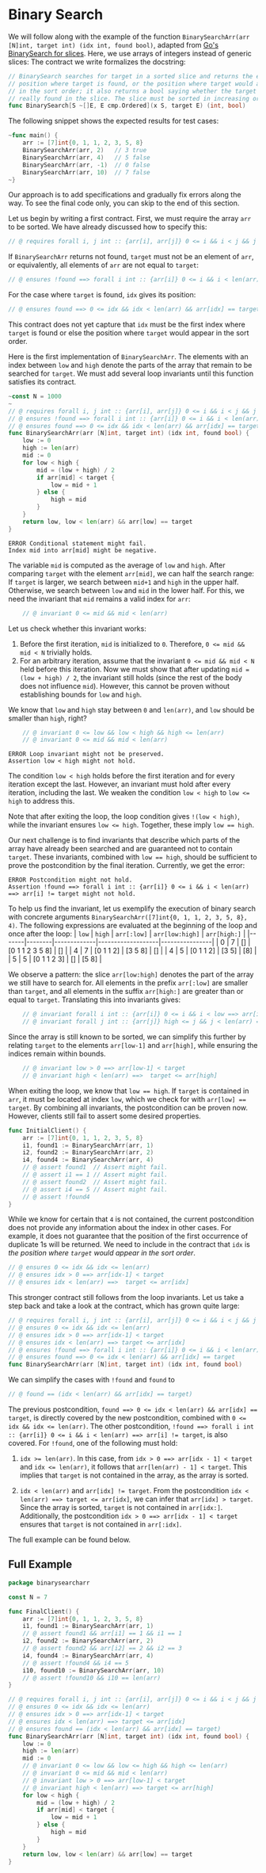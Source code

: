 # Binary Search

We will follow along with the example of the function `BinarySearchArr(arr [N]int, target int) (idx int, found bool)`,
adapted from [Go's BinarySearch for slices](https://cs.opensource.google/go/go/+/refs/tags/go1.23.4:src/slices/sort.go;l=126).
Here, we use arrays of integers instead of generic slices:
The contract we write formalizes the docstring:
``` go
// BinarySearch searches for target in a sorted slice and returns the earliest
// position where target is found, or the position where target would appear
// in the sort order; it also returns a bool saying whether the target is
// really found in the slice. The slice must be sorted in increasing order.
func BinarySearch[S ~[]E, E cmp.Ordered](x S, target E) (int, bool)
```

The following snippet shows the expected results for test cases:
``` go
~func main() {
	arr := [7]int{0, 1, 1, 2, 3, 5, 8}
	BinarySearchArr(arr, 2)   // 3 true
	BinarySearchArr(arr, 4)   // 5 false
	BinarySearchArr(arr, -1)  // 0 false
	BinarySearchArr(arr, 10)  // 7 false
~}
```

Our approach is to add specifications and gradually fix errors along the way.
To see the final code only, you can skip to the end of this section.

Let us begin by writing a first contract.
First, we must require the array `arr` to be sorted.
We have already discussed how to specify this:
``` go
// @ requires forall i, j int :: {arr[i], arr[j]} 0 <= i && i < j && j < len(arr) ==> arr[i] <= arr[j]
```
If `BinarySearchArr` returns not found, `target` must not be an element of `arr`,
or equivalently, all elements of `arr` are not equal to `target`:
``` go
// @ ensures !found ==> forall i int :: {arr[i]} 0 <= i && i < len(arr) ==> arr[i] != target
```
For the case where `target` is found, `idx` gives its position:
``` go
// @ ensures found ==> 0 <= idx && idx < len(arr) && arr[idx] == target
```

This contract does not yet capture that `idx` must be the first index where `target` is found or else the position where `target` would appear in the sort order.

Here is the first implementation of `BinarySearchArr`.
The elements with an index between `low` and `high` denote the parts of the array that remain to be searched for `target`.
We must add several loop invariants until this function satisfies its contract.
``` go does_not_verify
~const N = 1000
~
// @ requires forall i, j int :: {arr[i], arr[j]} 0 <= i && i < j && j < N ==> arr[i] <= arr[j]
// @ ensures !found ==> forall i int :: {arr[i]} 0 <= i && i < len(arr) ==> arr[i] != target
// @ ensures found ==> 0 <= idx && idx < len(arr) && arr[idx] == target
func BinarySearchArr(arr [N]int, target int) (idx int, found bool) {
	low := 0
	high := len(arr)
	mid := 0
	for low < high {
		mid = (low + high) / 2
		if arr[mid] < target {
			low = mid + 1
		} else {
			high = mid
		}
	}
	return low, low < len(arr) && arr[low] == target
}
```
``` text
ERROR Conditional statement might fail. 
Index mid into arr[mid] might be negative.
```

The variable `mid` is computed as the average of `low` and `high`.
After comparing `target` with the element `arr[mid]`, we can half the search range:
If `target` is larger, we search between `mid+1` and `high` in the upper half.
Otherwise, we search between `low` and `mid` in the lower half.
For this, we need the invariant that `mid` remains a valid index for `arr`:
``` go
	// @ invariant 0 <= mid && mid < len(arr)
```
Let us check whether this invariant works:
1. Before the first iteration, `mid` is initialized to `0`. Therefore, `0 <= mid && mid < N` trivially holds.
2. For an arbitrary iteration, assume that the invariant `0 <= mid && mid < N` held before this iteration. Now we must show that after updating `mid = (low + high) / 2`, the invariant still holds (since the rest of the body does not influence `mid`).
However, this cannot be proven without establishing bounds for `low` and `high`.

We know that `low` and `high` stay between `0` and `len(arr)`,
and `low` should be smaller than `high`, right?
``` go
	// @ invariant 0 <= low && low < high && high <= len(arr)
	// @ invariant 0 <= mid && mid < len(arr)
```
``` text
ERROR Loop invariant might not be preserved. 
Assertion low < high might not hold.
```
The condition `low < high` holds before the first iteration and for every iteration except the last.
However, an invariant must hold after every iteration, including the last.
We weaken the condition `low < high` to `low <= high` to address this.

Note that after exiting the loop, the loop condition gives `!(low < high)`, while the invariant ensures `low <= high`.
Together, these imply `low == high`.

Our next challenge is to find invariants that describe which parts of the array have already been searched and are guaranteed not to contain `target`.
These invariants, combined with `low == high`, should be sufficient to prove the postcondition by the final iteration.
Currently, we get the error:
``` text
ERROR Postcondition might not hold. 
Assertion !found ==> forall i int :: {arr[i]} 0 <= i && i < len(arr) ==> arr[i] != target might not hold.
```

To help us find the invariant, let us exemplify the execution of binary search with concrete arguments `BinarySearchArr([7]int{0, 1, 1, 2, 3, 5, 8}, 4)`.
The following expressions are evaluated at the beginning of the loop and once after the loop:
| `low` | `high` | `arr[:low]` | `arr[low:high]` | `arr[high:]` |
|-------|--------|-------------|-------------------|----------------|
| 0     | 7      | []          | [0 1 1 2 3 5 8]   | []             |
| 4     | 7      | [0 1 1 2]   | [3 5 8]           | []             |
| 4     | 5      | [0 1 1 2]   | [3 5]             | [8]            |
| 5     | 5      | [0 1 1 2 3] | []               | [5 8]            |

We observe a pattern: the slice `arr[low:high]` denotes the part of the array we still have to search for.
All elements in the prefix `arr[:low]` are smaller than `target`, and all elements in the suffix `arr[high:]` are greater than or equal to `target`.
Translating this into invariants gives:
``` go
	// @ invariant forall i int :: {arr[i]} 0 <= i && i < low ==> arr[i] < target
	// @ invariant forall j int :: {arr[j]} high <= j && j < len(arr) ==>  target <= arr[j]
```

Since the array is still known to be sorted, we can simplify this further by relating `target` to the elements
`arr[low-1]` and `arr[high]`, while ensuring the indices remain within bounds.
``` go
	// @ invariant low > 0 ==> arr[low-1] < target
	// @ invariant high < len(arr) ==>  target <= arr[high]
```

When exiting the loop, we know that `low == high`.
If `target` is contained in `arr`, it must be located at index `low`, which we check for with `arr[low] == target`.
By combining all invariants, the postcondition can be proven now.
However, clients still fail to assert some desired properties.

``` go
func InitialClient() {
	arr := [7]int{0, 1, 1, 2, 3, 5, 8}
	i1, found1 := BinarySearchArr(arr, 1)
	i2, found2 := BinarySearchArr(arr, 2)
	i4, found4 := BinarySearchArr(arr, 4)
	// @ assert found1  // Assert might fail.
	// @ assert i1 == 1 // Assert might fail.
	// @ assert found2  // Assert might fail.
	// @ assert i4 == 5 // Assert might fail.
	// @ assert !found4
}
```
While we know for certain that `4` is not contained, the current postcondition does not provide any information about the index in other cases.
For example, it does not guarantee that the position of the first occurrence of duplicate 1s will be returned.
We need to include in the contract that `idx` is _the position where `target` would appear in the sort order_.
``` go
// @ ensures 0 <= idx && idx <= len(arr)
// @ ensures idx > 0 ==> arr[idx-1] < target
// @ ensures idx < len(arr) ==>  target <= arr[idx]
```
This stronger contract still follows from the loop invariants.
Let us take a step back and take a look at the contract, which has grown quite large:
``` go
// @ requires forall i, j int :: {arr[i], arr[j]} 0 <= i && i < j && j < len(arr) ==> arr[i] <= arr[j]
// @ ensures 0 <= idx && idx <= len(arr)
// @ ensures idx > 0 ==> arr[idx-1] < target
// @ ensures idx < len(arr) ==> target <= arr[idx]
// @ ensures !found ==> forall i int :: {arr[i]} 0 <= i && i < len(arr) ==> arr[i] != target
// @ ensures found ==> 0 <= idx < len(arr) && arr[idx] == target
func BinarySearchArr(arr [N]int, target int) (idx int, found bool)
```
We can simplify the cases with `!found` and `found` to
``` go
// @ found == (idx < len(arr) && arr[idx] == target)
```
The previous postcondition, `found ==> 0 <= idx < len(arr) && arr[idx] == target`, is directly covered by the new postcondition, combined with `0 <= idx && idx <= len(arr)`.
The other postcondition, `!found ==> forall i int :: {arr[i]} 0 <= i && i < len(arr) ==> arr[i] != target`, is also covered. For `!found`, one of the following must hold:

1. `idx >= len(arr)`. In this case, from `idx > 0 ==> arr[idx - 1] < target` and `idx <= len(arr)`, it follows that `arr[len(arr) - 1] < target`. This implies that `target` is not contained in the array, as the array is sorted.

2. `idx < len(arr)` and `arr[idx] != target`.
   From the postcondition `idx < len(arr) ==> target <= arr[idx]`, we can infer that `arr[idx] > target`. Since the array is sorted, `target` is not contained in `arr[idx:]`.
   Additionally, the postcondition `idx > 0 ==> arr[idx - 1] < target` ensures that `target` is not contained in `arr[:idx]`.


The full example can be found below.
<!-- We will see `BinarySearchArr` search again when we look at [termination](./termination.md) and [overflow checking](./overflow.md). -->

## Full Example

``` go verifies
package binarysearcharr

const N = 7

func FinalClient() {
	arr := [7]int{0, 1, 1, 2, 3, 5, 8}
	i1, found1 := BinarySearchArr(arr, 1)
	// @ assert found1 && arr[i1] == 1 && i1 == 1
	i2, found2 := BinarySearchArr(arr, 2)
	// @ assert found2 && arr[i2] == 2 && i2 == 3
	i4, found4 := BinarySearchArr(arr, 4)
	// @ assert !found4 && i4 == 5
	i10, found10 := BinarySearchArr(arr, 10)
	// @ assert !found10 && i10 == len(arr)
}

// @ requires forall i, j int :: {arr[i], arr[j]} 0 <= i && i < j && j < len(arr) ==> arr[i] <= arr[j]
// @ ensures 0 <= idx && idx <= len(arr)
// @ ensures idx > 0 ==> arr[idx-1] < target
// @ ensures idx < len(arr) ==> target <= arr[idx]
// @ ensures found == (idx < len(arr) && arr[idx] == target)
func BinarySearchArr(arr [N]int, target int) (idx int, found bool) {
	low := 0
	high := len(arr)
	mid := 0
	// @ invariant 0 <= low && low <= high && high <= len(arr)
	// @ invariant 0 <= mid && mid < len(arr)
	// @ invariant low > 0 ==> arr[low-1] < target
	// @ invariant high < len(arr) ==> target <= arr[high]
	for low < high {
		mid = (low + high) / 2
		if arr[mid] < target {
			low = mid + 1
		} else {
			high = mid
		}
	}
	return low, low < len(arr) && arr[low] == target
}
```

